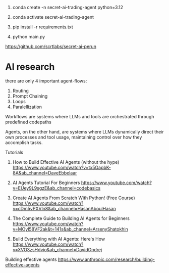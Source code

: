
1. conda create -n secret-ai-trading-agent python=3.12
2. conda activate secret-ai-trading-agent

3. pip install -r requirements.txt

4. python main.py

https://github.com/scrtlabs/secret-ai-perun

# AI research

there are only 4 important agent-flows:

1. Routing
2. Prompt Chaining
3. Loops
4. Paralellization

Workflows are systems where LLMs and tools are orchestrated through predefined codepaths

Agents, on the other hand, are systems where LLMs dynamically direct their own processes and tool usage, maintaining control over how they accomplish tasks.

Tutorials

1. How to Build Effective AI Agents (without the hype)
   https://www.youtube.com/watch?v=tx5OapbK-8A&ab_channel=DaveEbbelaar

2. AI Agents Tutorial For Beginners
   https://www.youtube.com/watch?v=EUey9L9sgzE&ab_channel=codebasics

3. Create AI Agents From Scratch With Python! (Free Course)
   https://www.youtube.com/watch?v=cDm5vPXVln8&ab_channel=HasanAboulHasan

4. The Complete Guide to Building AI Agents for Beginners
   https://www.youtube.com/watch?v=MOyl58VF2ak&t=141s&ab_channel=ArsenyShatokhin

5. Build Everything with AI Agents: Here's How
   https://www.youtube.com/watch?v=XVO3zsHdvio&ab_channel=DavidOndrej

Building effective agents
https://www.anthropic.com/research/building-effective-agents
